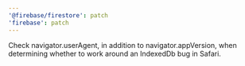 ```yaml
---
'@firebase/firestore': patch
'firebase': patch
---
```


Check navigator.userAgent, in addition to navigator.appVersion, when determining whether to work around an IndexedDb bug in Safari.
